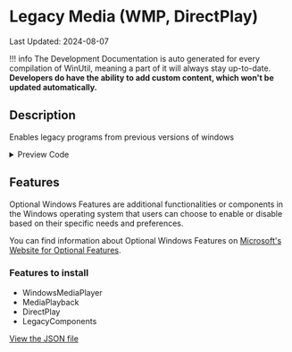 # Legacy Media (WMP, DirectPlay)

Last Updated: 2024-08-07


!!! info
     The Development Documentation is auto generated for every compilation of WinUtil, meaning a part of it will always stay up-to-date. **Developers do have the ability to add custom content, which won't be updated automatically.**
## Description

Enables legacy programs from previous versions of windows

<!-- BEGIN CUSTOM CONTENT -->

<!-- END CUSTOM CONTENT -->

<details>
<summary>Preview Code</summary>

```json
{
  "Content": "Legacy Media (WMP, DirectPlay)",
  "Description": "Enables legacy programs from previous versions of windows",
  "category": "Features",
  "panel": "1",
  "Order": "a012_",
  "feature": [
    "WindowsMediaPlayer",
    "MediaPlayback",
    "DirectPlay",
    "LegacyComponents"
  ],
  "InvokeScript": [],
  "link": "https://christitustech.github.io/winutil/dev/features/Features/legacymedia"
}
```

</details>

## Features


Optional Windows Features are additional functionalities or components in the Windows operating system that users can choose to enable or disable based on their specific needs and preferences.


You can find information about Optional Windows Features on [Microsoft's Website for Optional Features](https://learn.microsoft.com/en-us/windows/client-management/client-tools/add-remove-hide-features?pivots=windows-11).

### Features to install
- WindowsMediaPlayer
- MediaPlayback
- DirectPlay
- LegacyComponents


<!-- BEGIN SECOND CUSTOM CONTENT -->

<!-- END SECOND CUSTOM CONTENT -->


[View the JSON file](https://github.com/ChrisTitusTech/winutil/tree/main/config/feature.json)

